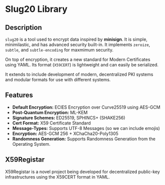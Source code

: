 # Slug20 Library

## Description

`slug20` is a tool used to encrypt data inspired by **minisign**. It is simple, minimilastic, and has advanced security built-in. It implements `zeroize`, `subtle`, and `subtle-encoding` for maxmimum security.

On top of encryption, it creates a new standard for Modern Certificates using YAML. Its format (`X59CERT`) is lightweight and can easily be serialized.

It extends to include development of modern, decentralized PKI systems and modular formats for use with different systems.

## Features

- **Default Encryption:** ECIES Encryption over Curve25519 using AES-GCM
- **Post-Quantum Encryption:** ML-KEM
- **Signature Schemes:** ED25519, SPHINCS+ (SHAKE256)
- **Cert Format:** X59 Certificate Standard
- **Message-Types:** Supports UTF-8 Messages (so we can include emojis)
- **Encryption:** AES-GCM 256 + XChaCha20-Poly1305
- **Randomness Generation:** Supports Randomness Generation from the Operating System.

## X59Registar

X59Registar is a novel project being developed for decentralized public-key infrastructures using the X59CERT format in YAML.

